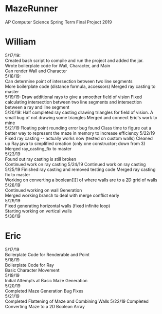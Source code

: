 # MazeRunner
AP Computer Science Spring Term Final Project 2019

# William  
5/17/19:  
Created bash script to compile and run the project and added the jar.  
Wrote boilerplate code for Wall, Character, and Main  
Can render Wall and Character  
5/18/19:  
Can determine point of intersection between two line segments  
More boilerplate code (distance formula, accessors)
Merged ray casting to master  
5/19/19:
Draw additional rays to give a smoother field of vision
Fixed calculating intersection between two line segments and intersection between a ray and line segment  
5/20/19:
Half completed ray casting drawing triangles for field of vision. A small bug of not drawing some triangles
Merged and connect Eric's work to mine  
5/21/19
Floating point rounding error bug found
Class time to figure out a better way to represent the maze in memory to increase efficiency
5/22/19
Fixed ray casting -- actually works now (tested on custom walls)
Cleaned up Ray.java to simplified creation (only one constructor; down from 3)
Merged ray_casting_fix to master  
5/23/19  
Found out ray casting is still broken  
Continued work on ray casting
5/24/19
Continued work on ray casting  
5/25/19
Finished ray casting and removed testing code
Merged ray casting fix to master  
Working on converting a boolean[][] of where walls are to a 2D grid of walls
5/28/19  
Continued working on wall Generation  
Merged working branch to deal with merge conflict early  
5/29/19  
Fixed generating horizontal walls (fixed infinite loop)  
Starting working on vertical walls  
5/30/19  


# Eric  
5/17/19  
Boilerplate Code for Renderable and Point  
5/18/19  
Boilerplate Code for Ray  
Basic Character Movement  
5/19/19  
Initial Attempts at Basic Maze Generation  
5/20/19  
Completed Maze Generation Bug Fixes  
5/21/19   
Completed Flattening of Maze and Combining Walls 5/22/19 Completed Converting Maze to a 2D Boolean Array
